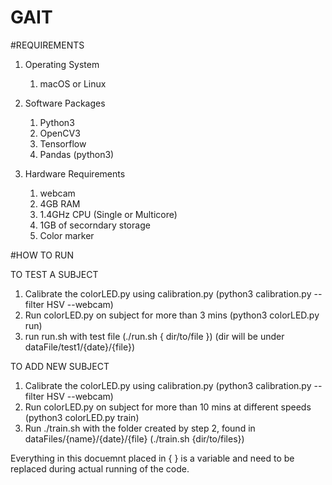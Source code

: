 # GAIT
#REQUIREMENTS

1. Operating System
    1. macOS or Linux
    
2. Software Packages
    1. Python3
    2. OpenCV3
    3. Tensorflow
    4. Pandas (python3)

3. Hardware Requirements
    1. webcam
    2. 4GB RAM
    3. 1.4GHz CPU (Single or Multicore)
    4. 1GB of secorndary storage
    5. Color marker

#HOW TO RUN

TO TEST A SUBJECT
1. Calibrate the colorLED.py using calibration.py (python3 calibration.py --filter HSV --webcam)
2. Run colorLED.py on subject for more than 3 mins (python3 colorLED.py run)
4. run run.sh with test file (./run.sh { dir/to/file }) (dir will be under dataFile/test1/{date}/{file})

TO ADD NEW SUBJECT
1. Calibrate the colorLED.py using calibration.py (python3 calibration.py --filter HSV --webcam)
2. Run colorLED.py on subject for more than 10 mins at different speeds (python3 colorLED.py train)
3. Run ./train.sh with the folder created by step 2, found in dataFiles/{name}/{date}/{file} (./train.sh {dir/to/files})

Everything in this docuemnt placed in { } is a variable and need to be replaced during actual running of the code.
